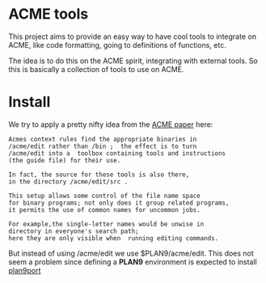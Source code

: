 # ACME tools

This project aims to provide an easy way to have cool
tools to integrate on ACME, like code formatting, going to
definitions of functions, etc.

The idea is to do this on the ACME spirit, integrating
with external tools. So this is basically a collection
of tools to use on ACME.

# Install

We try to apply a pretty nifty idea from the
[ACME paper](http://www.vitanuova.com/inferno/papers/acme.pdf) here:

```
Acmes context rules find the appropriate binaries in
/acme/edit rather than /bin ;  the effect is to turn
/acme/edit into a  toolbox containing tools and instructions
(the guide file) for their use.

In fact, the source for these tools is also there,
in the directory /acme/edit/src . 

This setup allows some control of the file name space
for binary programs; not only does it group related programs,
it permits the use of common names for uncommon jobs.

For example,the single-letter names would be unwise in 
directory in everyone's search path;
here they are only visible when  running editing commands.
```

But instead of using /acme/edit we use $PLAN9/acme/edit.
This does not seem a problem since defining a **PLAN9** environment
is expected to install [plan9port](https://github.com/9fans/plan9port)




